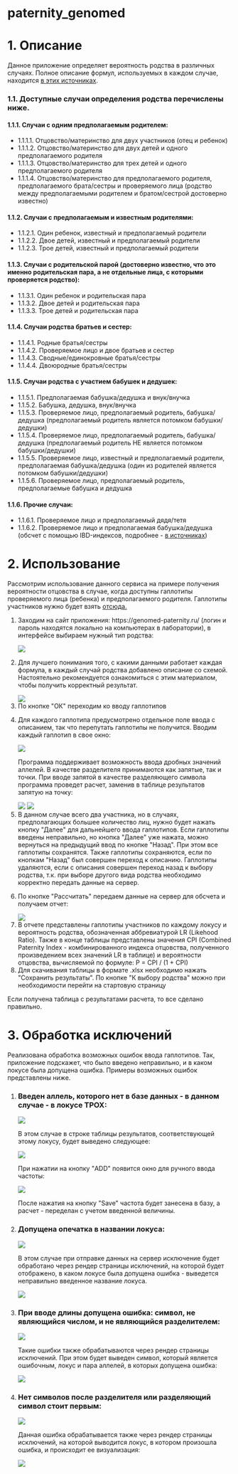 # paternity_genomed

<h1>1. Описание</h1>
<p>Данное приложение определяет вероятность родства в различных случаях. Полное описание формул, используемых в каждом случае, находится <a href='https://github.com/VieleSchritte/Genomed__software/tree/master/references'>в этих источниках</a>.</p>
<h3>1.1. Доступные случаи определения родства перечислены ниже.</h3>
<h4>1.1.1. Случаи с одним предполагаемым родителем:</h4>
<ul>
 <li>1.1.1.1. Отцовство/материнство для двух участников (отец и ребенок)</li>
 <li>1.1.1.2. Отцовство/материнство для двух детей и одного предполагаемого родителя</li>
 <li>1.1.1.3. Отцовство/материнство для трех детей и одного предполагаемого родителя</li>
 <li>1.1.1.4. Отцовство/материнство для предполагаемого родителя, предполагаемого брата/сестры и проверяемого лица (родство между предполагаемыми родителем и братом/сестрой достоверно известно)</li>
</ul>
<h4>1.1.2. Случаи с предполагаемым и известным родителями:</h4>
<ul>
 <li>1.1.2.1. Один ребенок, известный и предполагаемый родители</li>
 <li>1.1.2.2. Двое детей, известный и предполагаемый родители</li>
 <li>1.1.2.3. Трое детей, известный и предполагаемый родители</li>
</ul>
<h4>1.1.3. Случаи с родительской парой (достоверно известно, что это именно родительская пара, а не отдельные лица, с которыми проверяется родство):</h4>
<ul>
 <li>1.1.3.1. Один ребенок и родительская пара</li>
 <li>1.1.3.2. Двое детей и родительская пара</li>
 <li>1.1.3.3. Трое детей и родительская пара</li>
</ul>
<h4>1.1.4. Случаи родства братьев и сестер:</h4>
<ul>
 <li>1.1.4.1. Родные братья/сестры</li>
 <li>1.1.4.2. Проверяемое лицо и двое братьев и сестер</li>
 <li>1.1.4.3. Сводные/единокровные братья/сестры</li>
 <li>1.1.4.4. Двоюродные братья/сестры</li>
</ul>
<h4>1.1.5. Случаи родства c участием бабушек и дедушек:</h4>
<ul>
 <li>1.1.5.1. Предполагаемая бабушка/дедушка и внук/внучка</li>
 <li>1.1.5.2. Бабушка, дедушка, внук/внучка</li>
 <li>1.1.5.3. Проверяемое лицо, предполагаемый родитель, бабушка/дедушка (предполагаемый родитель является потомком бабушки/дедушки)</li>
 <li>1.1.5.4. Проверяемое лицо, предполагаемый родитель, бабушка/дедушка (предполагаемый родитель НЕ является потомком бабушки/дедушки)</li>
 <li>1.1.5.5. Проверяемое лицо, известный и предполагаемый родители, предполагаемая бабушка/дедушка (один из родителей является потомком бабушки/дедушки)</li>
 <li>1.1.5.6. Проверяемое лицо, предполагаемый родитель, предполагаемые бабушка и дедушка</li>
</ul>
<h4>1.1.6. Прочие случаи:</h4>
<ul>
 <li>1.1.6.1. Проверяемое лицо и предполагаемый дядя/тетя</li>
 <li>1.1.6.2. Проверяемое лицо и предполагаемая бабушка/дедушка (обсчет с помощью IBD-индексов, подробнее - <a href='https://github.com/VieleSchritte/Genomed__software/tree/master/references'>в источниках</a>)</li>
</ul>
<h1>2. Использование</h1>
<p>Рассмотрим использование данного сервиса на примере получения вероятности отцовства в случае, когда доступны гаплотипы проверяемого лица (ребенка) и предполагаемого родителя. Гаплотипы участников нужно будет взять <a href="https://github.com/VieleSchritte/Genomed__software/blob/master/references/trial_data_parent">отсюда.</a></p>
<ol>
 <li>
  <p>Заходим на сайт приложения: https://genomed-paternity.ru/ (логин и пароль находятся локально на компьютерах в лаборатории), в интерфейсе выбираем нужный тип родства:</p>
  <img src="https://github.com/VieleSchritte/Genomed__software/blob/master/readme_files/start_screen.png">
 </li>
 <li>
  <p>Для лучшего понимания того, с какими данными работает каждая формула, в каждый случай родства добавлено описание со схемой. Настоятельно рекомендуется ознакомиться с этим материалом, чтобы получить корректный результат.</p>
  <img src="https://github.com/VieleSchritte/Genomed__software/blob/master/readme_files/description_screen.png">
 </li>
 <li>По кнопке "ОК" переходим ко вводу гаплотипов</li>
 <li>
  <p>Для каждого гаплотипа предусмотрено отдельное поле ввода с описанием, так что перепутать гаплотипы не получится. Вводим каждый гаплотип в свое окно:</p>
  <img src="https://github.com/VieleSchritte/Genomed__software/blob/master/readme_files/genotypes_enter.png">
  <p>Программа поддерживает возможность ввода дробных значений аллелей. В качестве разделителя принимаются как запятые, так и точки. При вводе запятой в качестве разделяющего символа программа проведет расчет, заменив в таблице результатов запятую на точку:</p>
  <img src="https://github.com/VieleSchritte/paternity_genomed/blob/master/readme_files/comma_delimiting.png">
  <img src="https://github.com/VieleSchritte/paternity_genomed/blob/master/readme_files/comma_del_res.png">
 </li>
 <li>В данном случае всего два участника, но в случаях, предполагающих большее количество лиц, нужно будет нажать кнопку "Далее" для дальнейшего ввода гаплотипов. Если гаплотипы введены неправильно, но кнопка "Далее" уже нажата, можно вернуться на предыдущий ввод по кнопке "Назад". При этом все гаплотипы сохранятся. Также гаплотипы сохраняются, если по кнопкам "Назад" был совершен переход к описанию. Гаплотипы удаляются, если с описания совершен переход назад к выбору родства, т.к. при выборе другого вида родства необходимо корректно передать данные на сервер.</li>
 <li>
  <p>По кнопке "Рассчитать" передаем данные на сервер для обсчета и получаем отчет:</p>
  <img src="https://github.com/VieleSchritte/Genomed__software/blob/master/readme_files/final_table.png">
 </li>
 <li>В отчете представлены гаплотипы участников по каждому локусу и вероятность родства, обозначенная аббревиатурой LR (Likehood Ratio). Также в конце таблицы представлены значения CPI (Combined Paternity Index - комбинированного индекса отцовства, полученного произведением всех значений LR в таблице) и вероятности отцовства, вычисляемой по формуле: P = CPI / (1 + CPI)</li>
 <li>Для скачивания таблицы в формате .xlsx необходимо нажать "Сохранить результаты". По кнопке "К выбору родства" можно при необходимости перейти на стартовую страницу</li>
</ol>
Если получена таблица с результатами расчета, то все сделано правильно.
<h1>3. Обработка исключений</h1>
<p>Реализована обработка возможных ошибок ввода гаплотипов. Так, приложение подскажет, что было введено неправильно, и в каком локусе была допущена ошибка. Примеры возможных ошибок представлены ниже.</p>
<ol>
 <li>
  <h3>Введен аллель, которого нет в базе данных - в данном случае - в локусе TPOX:</h3>
  <img src="https://github.com/VieleSchritte/Genomed__software/blob/master/readme_files/wrong_length_exception.png">
  <p>В этом случае в строке таблицы результатов, соответствующей этому локусу, будет выведено следующее:</p>
  <img src="https://github.com/VieleSchritte/Genomed__software/blob/master/readme_files/wrong_length_raw.png">
  <p>При нажатии на кнопку "ADD" появится окно для ручного ввода частоты:</p>
  <img src="https://github.com/VieleSchritte/Genomed__software/blob/master/readme_files/frequency_addition.png">
  <p>После нажатия на кнопку "Save" частота будет занесена в базу, а расчет - переделан с учетом введенной величины.</p>
 </li>
 <li>
  <h3>Допущена опечатка в названии локуса:</h3>
  <img src="https://github.com/VieleSchritte/paternity_genomed/blob/master/readme_files/wrong_locus.png">
  <p>В этом случае при отправке данных на сервер исключение будет обработано через рендер страницы исключений, на которой будет отображено, в каком локусе была допущена ошибка - выведется неправильно введенное название локуса.</p>
  <img src="https://github.com/VieleSchritte/paternity_genomed/blob/master/readme_files/wrong_locus_exception.png">
 </li>
 <li>
  <h3>При вводе длины допущена ошибка: символ, не являющийся числом, и не являющийся разделителем:</h3>
  <img src="https://github.com/VieleSchritte/paternity_genomed/blob/master/readme_files/wrong_symbol_allele.png">
  <p>Такие ошибки также обрабатываются через рендер страницы исключений. При этом будет выведен символ, который является ошибочным, локус и пара аллелей, в которых допущена ошибка:</p>
  <img src="https://github.com/VieleSchritte/paternity_genomed/blob/master/readme_files/wrong_symbol_allele_exception.png">
 </li>
 <li>
  <h3>Нет символов после разделителя или разделяющий символ стоит первым:</h3>
  <img src="https://github.com/VieleSchritte/paternity_genomed/blob/master/readme_files/del_first.png">
  <img_src="https://github.com/VieleSchritte/paternity_genomed/blob/master/readme_files/del_last.png">
  <p>Данная ошибка обрабатывается также через рендер страницы исключений, на которой выводится локус, в котором произошла ошибка, и происходит ее визуализация:</p>
   <img src="https://github.com/VieleSchritte/paternity_genomed/blob/master/readme_files/del_first_exception.png">
   <img_src="https://github.com/VieleSchritte/paternity_genomed/blob/master/readme_files/del_last_exception.png">
 </li>
 
</ol>
